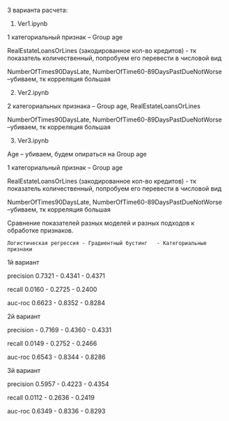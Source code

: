 3 варианта расчета:
1.	Ver1.ipynb

1 категориальный признак – Group age

RealEstateLoansOrLines (закодированное кол-во кредитов) - тк показатель количественный, попробуем его перевести в числовой вид 

NumberOfTimes90DaysLate, NumberOfTime60-89DaysPastDueNotWorse –убиваем, тк корреляция большая

2.	Ver2.ipynb

2 категориальных признака – Group age, RealEstateLoansOrLines 

NumberOfTimes90DaysLate, NumberOfTime60-89DaysPastDueNotWorse –убиваем, тк корреляция большая

3.	Ver3.ipynb

Age – убиваем, будем опираться на Group age 

1 категориальный признак – Group age

RealEstateLoansOrLines (закодированное кол-во кредитов) - тк показатель количественный, попробуем его перевести в числовой вид 

NumberOfTimes90DaysLate, NumberOfTime60-89DaysPastDueNotWorse –убиваем, тк корреляция большая




Сравнение показателей разных моделей и разных подходов к обработке признаков.


 	Логистическая регрессия	- Градиентный бустинг	- Категориальные признаки
  
1й вариант

precision	0.7321	- 0.4341	- 0.4371

recall	0.0160	- 0.2725	- 0.2400

auc-roc	0.6623	- 0.8352	- 0.8284

2й вариант

precision	- 0.7169	- 0.4360	- 0.4331

recall	0.0149	- 0.2752	- 0.2466

auc-roc	0.6543	- 0.8344	- 0.8286

3й вариант

precision	0.5957	- 0.4223	- 0.4354

recall	0.0112	- 0.2636	- 0.2419

auc-roc	0.6349	- 0.8336	- 0.8293




